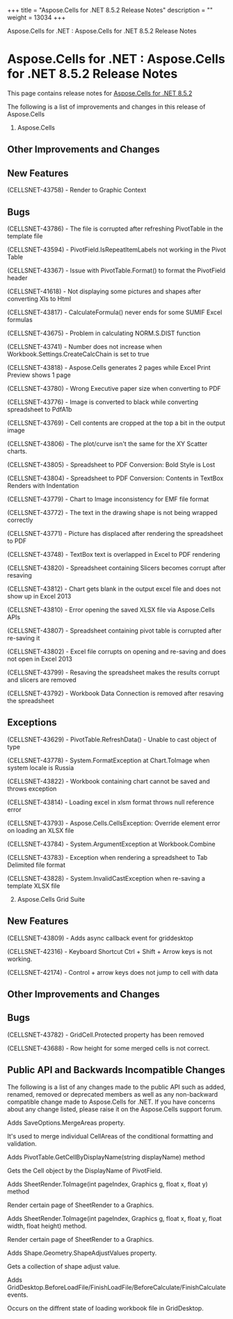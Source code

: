 +++
title = "Aspose.Cells for .NET 8.5.2 Release Notes" 
description = "" 
weight = 13034 
+++

Aspose.Cells for .NET : Aspose.Cells for .NET 8.5.2 Release Notes  

# Aspose.Cells for .NET : Aspose.Cells for .NET 8.5.2 Release Notes


This page contains release notes for [Aspose.Cells for .NET 8.5.2](http://www.aspose.com/downloads/cells/net/new-releases/aspose.cells-for-.net-8.5.2/)

The following is a list of improvements and changes in this release of Aspose.Cells

1) Aspose.Cells

## Other Improvements and Changes

## New Features

(CELLSNET-43758) - Render to Graphic Context

## Bugs

(CELLSNET-43786) - The file is corrupted after refreshing PivotTable in the template file

(CELLSNET-43594) - PivotField.IsRepeatItemLabels not working in the Pivot Table

(CELLSNET-43367) - Issue with PivotTable.Format() to format the PivotField header

(CELLSNET-41618) - Not displaying some pictures and shapes after converting Xls to Html

(CELLSNET-43817) - CalculateFormula() never ends for some SUMIF Excel formulas

(CELLSNET-43675) - Problem in calculating NORM.S.DIST function

(CELLSNET-43741) - Number does not increase when Workbook.Settings.CreateCalcChain is set to true

(CELLSNET-43818) - Aspose.Cells generates 2 pages while Excel Print Preview shows 1 page

(CELLSNET-43780) - Wrong Executive paper size when converting to PDF

(CELLSNET-43776) - Image is converted to black while converting spreadsheet to PdfA1b

(CELLSNET-43769) - Cell contents are cropped at the top a bit in the output image

(CELLSNET-43806) - The plot/curve isn't the same for the XY Scatter charts.

(CELLSNET-43805) - Spreadsheet to PDF Conversion: Bold Style is Lost

(CELLSNET-43804) - Spreadsheet to PDF Conversion: Contents in TextBox Renders with Indentation

(CELLSNET-43779) - Chart to Image inconsistency for EMF file format

(CELLSNET-43772) - The text in the drawing shape is not being wrapped correctly

(CELLSNET-43771) - Picture has displaced after rendering the spreadsheet to PDF

(CELLSNET-43748) - TextBox text is overlapped in Excel to PDF rendering

(CELLSNET-43820) - Spreadsheet containing Slicers becomes corrupt after resaving

(CELLSNET-43812) - Chart gets blank in the output excel file and does not show up in Excel 2013

(CELLSNET-43810) - Error opening the saved XLSX file via Aspose.Cells APIs

(CELLSNET-43807) - Spreadsheet containing pivot table is corrupted after re-saving it

(CELLSNET-43802) - Excel file corrupts on opening and re-saving and does not open in Excel 2013

(CELLSNET-43799) - Resaving the spreadsheet makes the results corrupt and slicers are removed

(CELLSNET-43792) - Workbook Data Connection is removed after resaving the spreadsheet

## Exceptions

(CELLSNET-43629) - PivotTable.RefreshData() - Unable to cast object of type

(CELLSNET-43778) - System.FormatException at Chart.ToImage when system locale is Russia

(CELLSNET-43822) - Workbook containing chart cannot be saved and throws exception

(CELLSNET-43814) - Loading excel in xlsm format throws null reference error

(CELLSNET-43793) - Aspose.Cells.CellsException: Override element error on loading an XLSX file

(CELLSNET-43784) - System.ArgumentException at Workbook.Combine

(CELLSNET-43783) - Exception when rendering a spreadsheet to Tab Delimited file format

(CELLSNET-43828) - System.InvalidCastException when re-saving a template XLSX file

2) Aspose.Cells Grid Suite

## New Features

(CELLSNET-43809) - Adds async callback event for griddesktop

(CELLSNET-42316) - Keyboard Shortcut Ctrl + Shift + Arrow keys is not working.

(CELLSNET-42174) - Control + arrow keys does not jump to cell with data

## Other Improvements and Changes

## Bugs

(CELLSNET-43782) - GridCell.Protected property has been removed

(CELLSNET-43688) - Row height for some merged cells is not correct.

## Public API and Backwards Incompatible Changes

The following is a list of any changes made to the public API such as added, renamed, removed or deprecated members as well as any non-backward compatible change made to Aspose.Cells for .NET. If you have concerns about any change listed, please raise it on the Aspose.Cells support forum.

Adds SaveOptions.MergeAreas property.

It's used to merge individual CellAreas of the conditional formatting and validation.

Adds PivotTable.GetCellByDisplayName(string displayName) method

Gets the Cell object by the DisplayName of PivotField.

Adds SheetRender.ToImage(int pageIndex, Graphics g, float x, float y) method

Render certain page of SheetRender to a Graphics.

Adds SheetRender.ToImage(int pageIndex, Graphics g, float x, float y, float width, float height) method.

Render certain page of SheetRender to a Graphics.

Adds Shape.Geometry.ShapeAdjustValues property.

Gets a collection of shape adjust value.

Adds GridDesktop.BeforeLoadFile/FinishLoadFile/BeforeCalculate/FinishCalculate events.

Occurs on the diffrent state of loading workbook file in GridDesktop.

